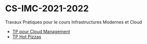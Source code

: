 # CS-IMC-2021-2022
Travaux Pratiques pour le cours Infrastructures Modernes et Cloud

- [TP pour Cloud Management](https://github.com/lvovan/CS-IMC-2021-2022/blob/main/Travaux%20Pratiques%20Cloud%20Management.md)
- [TP Hot Pizzas](https://github.com/lvovan/CS-IMC-2021-2022/blob/main/TP%20Hot%20Pizzas.md)

